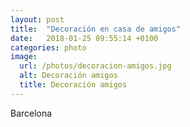 ```yaml
---
layout: post
title:  "Decoración en casa de amigos"
date:   2018-01-25 09:55:14 +0100
categories: photo
image:
  url: /photos/decoracion-amigos.jpg
  alt: Decoración amigos
  title: Decoración amigos
---
```

Barcelona

